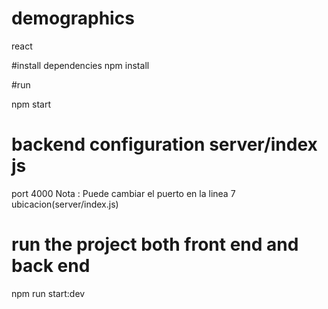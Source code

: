 # demographics
react


#install dependencies
npm install

#run

npm start

# backend configuration server/index js

port 4000  Nota : Puede cambiar el puerto en la linea 7 ubicacion(server/index.js)

# run the project both front end and back end

npm run start:dev